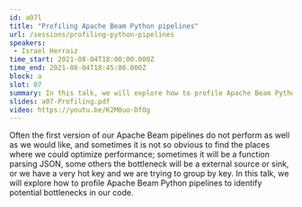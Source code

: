 ```yaml
---
id: a07l
title: "Profiling Apache Beam Python pipelines"
url: /sessions/profiling-python-pipelines
speakers:
 - Israel Herraiz
time_start: 2021-08-04T18:00:00.000Z
time_end: 2021-08-04T18:45:00.000Z
block: a
slot: 07
summary: In this talk, we will explore how to profile Apache Beam Python pipelines to identify potential bottlenecks in our code.
slides: a07-Profiling.pdf
video: https://youtu.be/K2M0uo-DfOg
---
```


Often the first version of our Apache Beam pipelines do not perform as well as we would like, and sometimes it is not so obvious to find the places where we could optimize performance; sometimes it will be a function parsing JSON, some others the bottleneck will be a external source or sink, or we have a very hot key and we are trying to group by key. In this talk, we will explore how to profile Apache Beam Python pipelines to identify potential bottlenecks in our code.